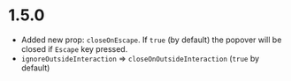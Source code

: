 # 1.5.0

- Added new prop: `closeOnEscape`. If `true` (by default) the popover will be closed if `Escape` key pressed.
- `ignoreOutsideInteraction` => `closeOnOutsideInteraction` (`true` by default)
